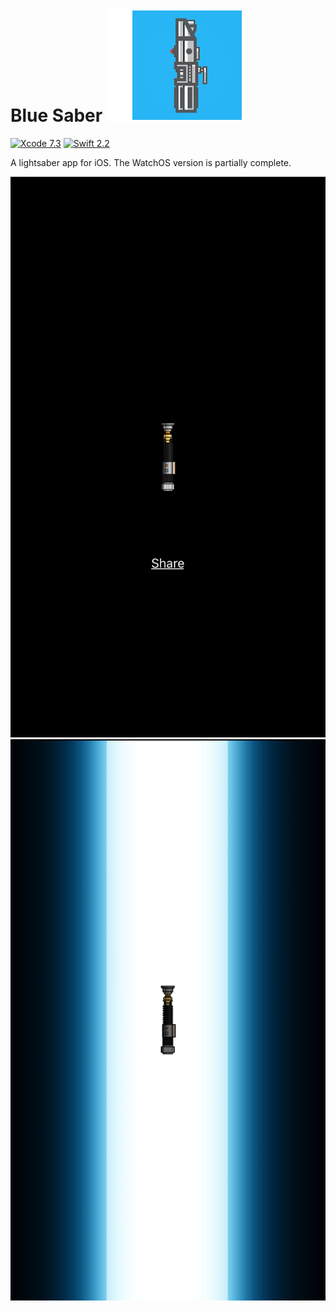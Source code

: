 # Blue Saber ![Logo](logo.png)

[![Xcode 7.3](https://img.shields.io/badge/Xcode-7.3-brightgreen.svg)](https://developer.apple.com/news/releases/) [![Swift 2.2](https://img.shields.io/badge/Swift-2.2-brightgreen.svg)](https://developer.apple.com/swift/blog/?id=29)


A lightsaber app for iOS. The WatchOS version is partially complete.

![Screenshot 1](screenshot1.png)
![Screenshot 2](screenshot2.png)
